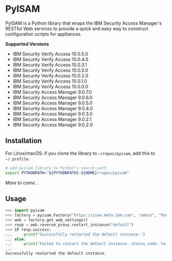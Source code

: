 # PyISAM

PyISAM is a Python library that wraps the IBM Security Access Manager's RESTful Web services to provide a
quick and easy way to construct configuration scripts for appliances.

**Supported Versions**

- IBM Security Verify Access 10.0.5.0
- IBM Security Verify Access 10.0.4.0
- IBM Security Verify Access 10.0.3.1
- IBM Security Verify Access 10.0.3.0
- IBM Security Verify Access 10.0.2.0
- IBM Security Verify Access 10.0.1.0
- IBM Security Verify Access 10.0.0.0
- IBM Security Access Manager 9.0.7.0
- IBM Security Access Manager 9.0.6.0
- IBM Security Access Manager 9.0.5.0
- IBM Security Access Manager 9.0.4.0
- IBM Security Access Manager 9.0.3.0
- IBM Security Access Manager 9.0.2.1
- IBM Security Access Manager 9.0.2.0

## Installation

For Linux/macOS: if you clone the library to `~/repos/pyisam`, add this to `~/.profile`:
```sh
# add pyisam library to Python's search path
export PYTHONPATH="${PYTHONPATH}:${HOME}/repos/pyisam"
```

*More to come...*


## Usage

```python
>>> import pyisam
>>> factory = pyisam.Factory("https://isam.mmfa.ibm.com", "admin", "Passw0rd")
>>> web = factory.get_web_settings()
>>> resp = web.reverse_proxy.restart_instance("default")
>>> if resp.success:
...     print("Successfully restarted the default instance.")
... else:
...     print("Failed to restart the default instance. status_code: %s, data: %s" % (resp.status_code, resp.data))
...
Successfully restarted the default instance.
```
